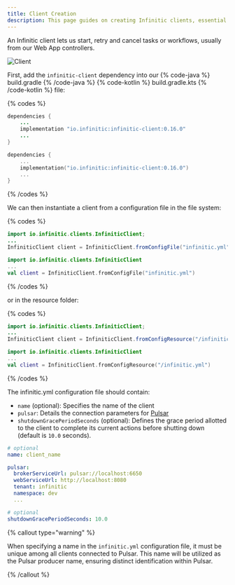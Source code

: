 ```yaml
---
title: Client Creation
description: This page guides on creating Infinitic clients, essential for starting, retrying, and canceling tasks or workflows. It covers adding the infinitic-client dependency, instantiating a client using a configuration file or resource, and details the required infinitic.yml configuration file structure. This is crucial for developers integrating Infinitic into their projects.
---
```

An Infinitic client lets us start, retry and cancel tasks or workflows, usually from our Web App controllers.

![Client](/img/concept-client-only@2x.png)

First, add the `infinitic-client` dependency into our
{% code-java %} build.gradle {% /code-java %}
{% code-kotlin %} build.gradle.kts {% /code-kotlin %}
file:

{% codes %}

```java
dependencies {
    ...
    implementation "io.infinitic:infinitic-client:0.16.0"
    ...
}
```

```kotlin
dependencies {
    ...
    implementation("io.infinitic:infinitic-client:0.16.0")
    ...
}
```

{% /codes %}

We can then instantiate a client from a configuration file in the file system:

{% codes %}

```java
import io.infinitic.clients.InfiniticClient;
...
InfiniticClient client = InfiniticClient.fromConfigFile("infinitic.yml");
```

```kotlin
import io.infinitic.clients.InfiniticClient
...
val client = InfiniticClient.fromConfigFile("infinitic.yml")
```

{% /codes %}

or in the resource folder:

{% codes %}

```java
import io.infinitic.clients.InfiniticClient;
...
InfiniticClient client = InfiniticClient.fromConfigResource("/infinitic.yml");
```

```kotlin
import io.infinitic.clients.InfiniticClient
...
val client = InfiniticClient.fromConfigResource("/infinitic.yml")
```

{% /codes %}

The infinitic.yml configuration file should contain:

- `name` (optional): Specifies the name of the client
- `pulsar`:  Details the connection parameters for [Pulsar](/docs/references/pulsar)
- `shutdownGracePeriodSeconds` (optional): Defines the grace period allotted to the client to complete its current actions before shutting down (default is `10.0` seconds).

```yaml
# optional
name: client_name

pulsar:
  brokerServiceUrl: pulsar://localhost:6650
  webServiceUrl: http://localhost:8080
  tenant: infinitic
  namespace: dev
  ...

# optional
shutdownGracePeriodSeconds: 10.0
```

{% callout type="warning"  %}

When specifying a name in the `infinitic.yml` configuration file, it must be unique among all clients connected to Pulsar. This name will be utilized as the Pulsar producer name, ensuring distinct identification within Pulsar.

{% /callout  %}
